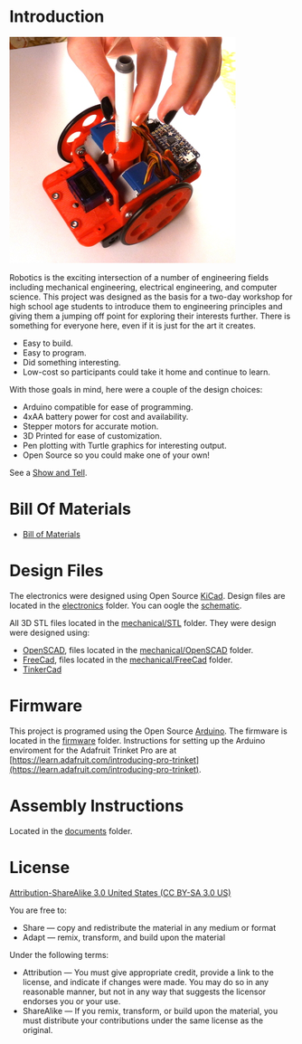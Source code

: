 Introduction
============

![ChickTech Robot](images/OSTR.JPG) 

Robotics is the exciting intersection of a number of engineering fields including mechanical engineering, electrical engineering, and computer science.  This project was designed as the basis for a two-day workshop for high school age students to introduce them to engineering principles and giving them a jumping off point for exploring their interests further.  There is something for everyone here, even if it is just for the art it creates.

- Easy to build.
- Easy to program.
- Did something interesting.
- Low-cost so participants could take it home and continue to learn.

With those goals in mind, here were a couple of the design choices:

- Arduino compatible for ease of programming.
- 4xAA battery power for cost and availability.
- Stepper motors for accurate motion.
- 3D Printed for ease of customization.
- Pen plotting with Turtle graphics for interesting output.
- Open Source so you could make one of your own!

See a [Show and Tell](https://youtu.be/j0FpB0iv0v0).


Bill Of Materials
=================

- [Bill of Materials](BOM.md)


Design Files
============
The electronics were designed using Open Source [KiCad](http://kicad-pcb.org/). Design files are located in the [electronics](electronics/) folder.  You can oogle the [schematic](electronics/Schematic.pdf).

All 3D STL files located in the [mechanical/STL](mechanical/STL) folder. They were design were designed using:

- [OpenSCAD](http://www.openscad.org/), files located in the [mechanical/OpenSCAD](mechanical/OpenSCAD) folder.
- [FreeCad](https://www.freecadweb.org/), files located in the [mechanical/FreeCad](mechanical/FreeCad) folder.
- [TinkerCad](https://www.tinkercad.com/things/1PzjMSYXagP-oser/editv2) 

Firmware
========
This project is programed using the Open Source [Arduino](https://www.arduino.cc/). The firmware is located in the [firmware](firmware/) folder.  Instructions for setting up the Arduino enviroment for the Adafruit Trinket Pro are at [https://learn.adafruit.com/introducing-pro-trinket](https://learn.adafruit.com/introducing-pro-trinket).

Assembly Instructions
=====================
Located in the [documents](documents/) folder.

License
=======
[Attribution-ShareAlike 3.0 United States (CC BY-SA 3.0 US)](https://creativecommons.org/licenses/by-sa/3.0/us/)

You are free to:

- Share — copy and redistribute the material in any medium or format
- Adapt — remix, transform, and build upon the material

Under the following terms:

- Attribution — You must give appropriate credit, provide a link to the license, and indicate if changes were made. You may do so in any reasonable manner, but not in any way that suggests the licensor endorses you or your use.
- ShareAlike — If you remix, transform, or build upon the material, you must distribute your contributions under the same license as the original.
